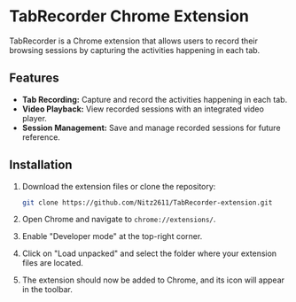 # TabRecorder Chrome Extension

TabRecorder is a Chrome extension that allows users to record their browsing sessions by capturing the activities happening in each tab.

## Features

- **Tab Recording:** Capture and record the activities happening in each tab.
- **Video Playback:** View recorded sessions with an integrated video player.
- **Session Management:** Save and manage recorded sessions for future reference.

## Installation

1. Download the extension files or clone the repository:

   ```bash
   git clone https://github.com/Nitz2611/TabRecorder-extension.git
2. Open Chrome and navigate to `chrome://extensions/`.
3. Enable "Developer mode" at the top-right corner.
4. Click on "Load unpacked" and select the folder where your extension files are located.
5. The extension should now be added to Chrome, and its icon will appear in the toolbar.

